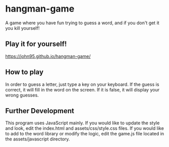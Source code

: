 # hangman-game
A game where you have fun trying to guess a word, and if you don't get it you kill yourself!

## Play it for yourself!
https://john95.github.io/hangman-game/

## How to play
In order to guess a letter, just type a key on your keyboard. If the guess is correct, it will fill in the word on the screen. If it is false, it will display your wrong guesses.

## Further Development
This program uses JavaScript mainly. If you would like to update the style and look, edit the index.html and assets/css/style.css files. If you would like to add to the word library or modify the logic, edit the game.js file located in the assets/javascript directory.
